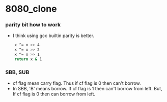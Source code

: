 # 8080_clone

### parity bit how to work
* I think using gcc builtin parity is better.
```sh
    x ^= x >> 4
    x ^= x >> 2
    x ^= x >> 1
    return x & 1
```

### SBB, SUB
* cf flag mean carry flag. Thus if cf flag is 0 then can't borrow.
* In SBB, 'B' means borrow. If cf flag is 1 then can't borrow from left.
    But, If cf flag is 0 then can borrow from left.
